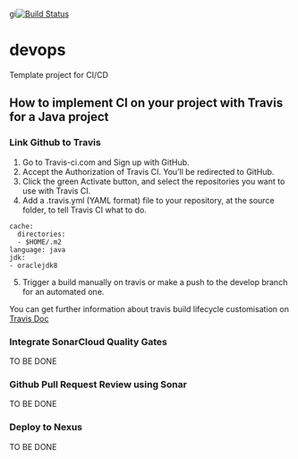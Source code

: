 gi[![Build Status](https://travis-ci.org/skokaina/devops.svg?branch=develop)](https://travis-ci.org/skokaina/devops)

# devops
Template project for CI/CD

## How to implement CI on your project with Travis for a Java project


### Link Github to Travis

1. Go to Travis-ci.com and Sign up with GitHub.
2. Accept the Authorization of Travis CI. You’ll be redirected to GitHub.
3. Click the green Activate button, and select the repositories you want to use with Travis CI.
4. Add a .travis.yml (YAML format) file to your repository, at the source folder, to tell Travis CI what to do.
```
cache:
  directories:
  - $HOME/.m2
language: java
jdk:
- oraclejdk8
```
5. Trigger a build manually on travis or make a push to the develop branch for an automated one.

You can get further information about travis build lifecycle customisation on [Travis Doc](https://docs.travis-ci.com/user/customizing-the-build/#Customizing-the-Build-Step)

### Integrate SonarCloud Quality Gates

TO BE DONE

### Github Pull Request Review using Sonar

TO BE DONE

### Deploy to Nexus

TO BE DONE